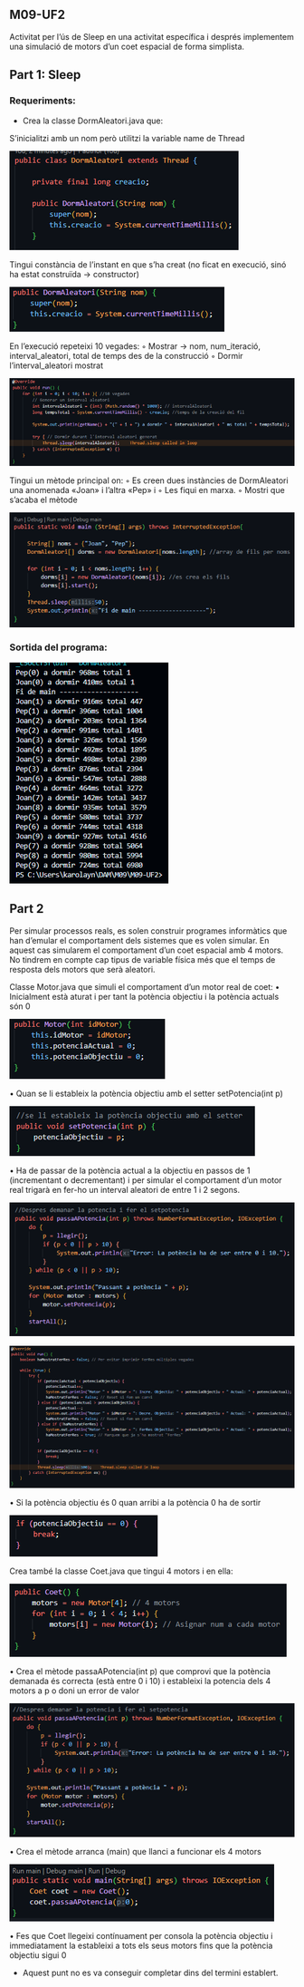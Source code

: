 ## M09-UF2
Activitat per l’ús de Sleep en una activitat específica i després implementem una simulació de motors d’un coet espacial de forma simplista.

## Part 1: Sleep
### Requeriments: 
- Crea la classe DormAleatori.java que:

S’inicialitzi amb un nom però utilitzi la variable name de Thread

![alt text](imatges/image-4.png)

Tingui constància de l’instant en que s’ha creat (no ficat en execució, sinó ha estat construïda → constructor)

![alt text](imatges/image-1.png)

En l’execució repeteixi 10 vegades:
◦ Mostrar → nom, num_iteració, interval_aleatori, total de temps des de la construcció
◦ Dormir l’interval_aleatori mostrat

![alt text](imatges/image-2.png)

Tingui un mètode principal on:
◦ Es creen dues instàncies de DormAleatori una anomenada «Joan» i l’altra «Pep» i
◦ Les fiqui en marxa.
◦ Mostri que s’acaba el mètode

![alt text](imatges/image-3.png)


### Sortida del programa:
![img](imatges/image.png)


## Part 2
Per simular processos reals, es solen construir programes informàtics que han d’emular el comportament dels sistemes que es volen simular. 
En aquest cas simularem el comportament d’un coet espacial amb 4 motors.
No tindrem en compte cap tipus de variable física més que el temps de resposta dels motors que serà aleatori.

Classe Motor.java que simuli el comportament d’un motor real de coet:
• Inicialment està aturat i per tant la potència objectiu i la potència actuals són 0

![alt text](imatges/image-5.png)

• Quan se li estableix la potència objectiu amb el setter setPotencia(int p) 

![alt text](imatges/image-9.png)

• Ha de passar de la potència actual a la objectiu en passos de 1 (incrementant o decrementant) i per
simular el comportament d’un motor real trigarà en fer-ho un interval aleatori de entre 1 i 2
segons.

![alt text](imatges/image-7.png)

![alt text](imatges/image-8.png)

• Si la potència objectiu és 0 quan arribi a la potència 0 ha de sortir

![alt text](imatges/image-6.png)


Crea també la classe Coet.java que tingui 4 motors i en ella:

![alt text](imatges/image-10.png)

• Crea el mètode passaAPotencia(int p) que comprovi que la potència demanada és
correcta (està entre 0 i 10) i estableixi la potencia dels 4 motors a p o doni un error de valor

![alt text](imatges/image-11.png)

• Crea el mètode arranca (main) que llanci a funcionar els 4 motors

![alt text](imatges/image-12.png)

• Fes que Coet llegeixi contínuament per consola la potència objectiu i immediatament la
estableixi a tots els seus motors fins que la potència objectiu sigui 0
- Aquest punt no es va conseguir completar dins del termini establert.